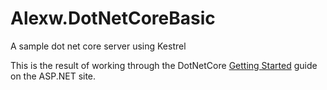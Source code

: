 Alexw.DotNetCoreBasic
=====================

A sample dot net core server using Kestrel

This is the result of working through the DotNetCore [Getting Started](https://docs.asp.net/en/latest/getting-started.html) guide on the ASP.NET site.